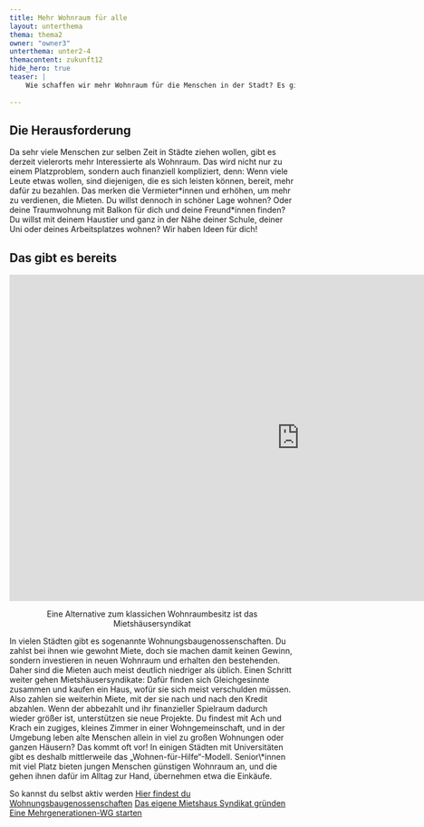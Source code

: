 ```yaml
---
title: Mehr Wohnraum für alle
layout: unterthema
thema: thema2
owner: "owner3"
unterthema: unter2-4
themacontent: zukunft12
hide_hero: true
teaser: |
    Wie schaffen wir mehr Wohnraum für die Menschen in der Stadt? Es gibt viele spannende Ideen!
    
---
```


## Die Herausforderung
Da sehr viele Menschen zur selben Zeit in Städte ziehen wollen, gibt es derzeit vielerorts mehr Interessierte als Wohnraum. Das wird nicht nur zu einem Platzproblem, sondern auch finanziell kompliziert, denn: Wenn viele Leute etwas wollen, sind diejenigen, die es sich leisten können, bereit, mehr dafür zu bezahlen. Das merken die Vermieter\*innen und erhöhen, um mehr zu verdienen, die Mieten.
Du willst dennoch in schöner Lage wohnen? Oder deine Traumwohnung mit Balkon für dich und deine Freund\*innen finden? Du willst mit deinem Haustier und ganz in der Nähe deiner Schule, deiner Uni oder deines Arbeitsplatzes wohnen? Wir haben Ideen für dich!

## Das gibt es bereits
<div class="videoiframe"><iframe width="1024" height="576" src="https://media.ccc.de/v/34c3-9031-mietshausersyndikat_den_immobilienmarkt_hacken/oembed" frameborder="0" allowfullscreen></iframe></div>
<center><p>Eine Alternative zum klassichen Wohnraumbesitz ist das Mietshäusersyndikat</p></center>
In vielen Städten gibt es sogenannte Wohnungsbaugenossenschaften. Du zahlst bei ihnen wie gewohnt Miete, doch sie machen damit keinen Gewinn, sondern investieren in neuen Wohnraum und erhalten den bestehenden. Daher sind die Mieten auch meist deutlich niedriger als üblich.
Einen Schritt weiter gehen Mietshäusersyndikate: Dafür finden sich Gleichgesinnte zusammen und kaufen ein Haus, wofür sie sich meist verschulden müssen. Also zahlen sie weiterhin Miete, mit der sie nach und nach den Kredit abzahlen. Wenn der abbezahlt und ihr finanzieller Spielraum dadurch wieder größer ist, unterstützen sie neue Projekte.
Du findest mit Ach und Krach ein zugiges, kleines Zimmer in einer Wohngemeinschaft, und in der Umgebung leben alte Menschen allein in viel zu großen Wohnungen oder ganzen Häusern? Das kommt oft vor! In einigen Städten mit Universitäten gibt es deshalb mittlerweile das „Wohnen-für-Hilfe“-Modell. Senior\*innen mit viel Platz bieten jungen Menschen günstigen Wohnraum an, und die gehen ihnen dafür im Alltag zur Hand, übernehmen etwa die Einkäufe.

<p class="link-list">
    <span class="link-list-headline">So kannst du selbst aktiv werden</span>
        <a class="external-link" href="https://www.wohnungsbaugenossenschaften.de/" target="_blank">Hier findest du Wohnungsbaugenossenschaften</a>
        <a class="external-link" href="https://www.syndikat.org/de/unternehmensverbund/" target="_blank">Das eigene Mietshaus Syndikat gründen</a>
        <a class="external-link" href="https://www.studentenwerke.de/de/content/wohnen-für-hilfe" target="_blank">Eine Mehrgenerationen-WG starten</a>
</p>